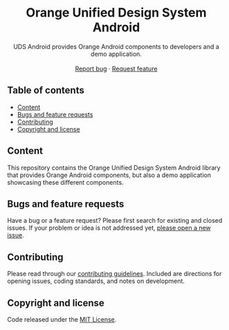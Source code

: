 <h1 align="center">Orange Unified Design System Android</h1>

<p align="center">
  UDS Android provides Orange Android components to developers and a demo application.
  <br>
  <br>
  <a href="https://github.com/Orange-OpenSource/uds-android/issues/new?assignees=paulinea&labels=%F0%9F%90%9E+bug%2C%F0%9F%94%8D+triage&template=bug_report.yml&title=[Bug]%3A+Bug+Summary">Report bug</a>
  ·
  <a href="https://github.com/Orange-OpenSource/uds-android/issues/new?assignees=paulinea&labels=feature%2C%F0%9F%94%8D%20triage&template=feature_request.yml&title=[feature]%3A+">Request feature</a>
</p>

## Table of contents

- [Content](#content)
- [Bugs and feature requests](#bugs-and-feature-requests)
- [Contributing](#contributing)
- [Copyright and license](#copyright-and-license)

## Content

This repository contains the Orange Unified Design System Android library that provides Orange Android components, but also a demo application showcasing these different components.

## Bugs and feature requests

Have a bug or a feature request? Please first search for existing and closed issues. If your problem or idea is not addressed yet, [please open a new issue](https://github.com/uds-sandbox/uds-android/issues/new/choose).

## Contributing

Please read through our [contributing guidelines](https://github.com/uds-sandbox/uds-android/blob/main/CONTRIBUTING.md). Included are directions for opening issues, coding standards, and notes on development.

## Copyright and license

Code released under the [MIT License](https://github.com/uds-sandbox/uds-android/blob/main/LICENSE).

